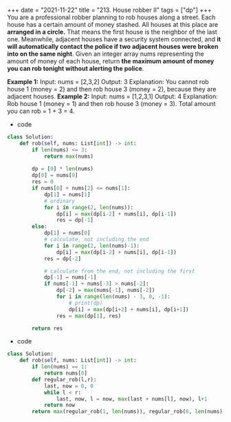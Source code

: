 +++ 
date = "2021-11-22"
title = "213. House robber II"
tags = ["dp"]
+++
You are a professional robber planning to rob houses along a street. Each house has a certain amount of money stashed. All houses at this place are **arranged in a circle.** That means the first house is the neighbor of the last one. Meanwhile, adjacent houses have a security system connected, and **it will automatically contact the police if two adjacent houses were broken into on the same night**.
Given an integer array nums representing the amount of money of each house, return __the maximum amount of money you can rob tonight **without alerting the police**__.
 
**Example 1:**
Input: nums = [2,3,2] Output: 3 Explanation: You cannot rob house 1 (money = 2) and then rob house 3 (money = 2), because they are adjacent houses.
**Example 2:**
Input: nums = [1,2,3,1] Output: 4 Explanation: Rob house 1 (money = 1) and then rob house 3 (money = 3). Total amount you can rob = 1 + 3 = 4.
- code
```py
class Solution:
    def rob(self, nums: List[int]) -> int:
        if len(nums) <= 3:
            return max(nums)
        
        dp = [0] * len(nums)
        dp[0] = nums[0]
        res = 0
        if nums[0] + nums[2] <= nums[1]:
            dp[1] = nums[1]
            # ordinary
            for i in range(2, len(nums)):
                dp[i] = max(dp[i-2] + nums[i], dp[i-1])
                res = dp[-1]
        else:
            dp[1] = nums[0]
            # calculate, not including the end
            for i in range(2, len(nums)-1):
                dp[i] = max(dp[i-2] + nums[i], dp[i-1])
            res = dp[-2]

            # calculate from the end, not including the first
            dp[-1] = nums[-1]
            if nums[-1] + nums[-3] > nums[-2]:
                dp[-2] = max(nums[-1], nums[-2])
                for i in range(len(nums) - 3, 0, -1):
                    # print(dp)
                    dp[i] = max(dp[i+2] + nums[i], dp[i+1])
                res = max(dp[1], res)

        return res

```
- code
```py
class Solution:
    def rob(self, nums: List[int]) -> int:
        if len(nums) == 1:
            return nums[0]
        def regular_rob(l,r):
            last, now = 0, 0
            while l < r:
                last, now, l = now, max(last + nums[l], now), l+1
            return now
        return max(regular_rob(1, len(nums)), regular_rob(0, len(nums)-1))

```
